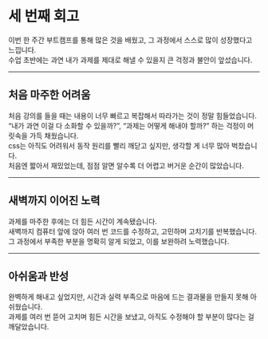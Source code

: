 # 세 번째 회고

이번 한 주간 부트캠프를 통해 많은 것을 배웠고, 그 과정에서 스스로 많이 성장했다고 느낍니다.  
수업 초반에는 과연 내가 과제를 제대로 해낼 수 있을지 큰 걱정과 불안이 앞섰습니다.

---

## 처음 마주한 어려움

처음 강의를 들을 때는 내용이 너무 빠르고 복잡해서 따라가는 것이 정말 힘들었습니다.  
“내가 과연 이걸 다 소화할 수 있을까?”, “과제는 어떻게 해내야 할까?” 하는 걱정이 머릿속을 가득 채웠습니다.  
css는 아직도 어려워서 동작 원리를 빨리 깨닫고 싶지만, 생각할 게 너무 많아 벅찼습니다.  
처음엔 짧아서 재밌었는데, 점점 알면 알수록 더 어렵고 버거운 순간이 많았습니다.

---

## 새벽까지 이어진 노력

과제를 마주한 후에는 더 힘든 시간이 계속됐습니다.  
새벽까지 컴퓨터 앞에 앉아 여러 번 코드를 수정하고, 고민하며 고치기를 반복했습니다.  
그 과정에서 부족한 부분을 명확히 알게 되었고, 이를 보완하려 노력했습니다.

---

## 아쉬움과 반성

완벽하게 해내고 싶었지만, 시간과 실력 부족으로 마음에 드는 결과물을 만들지 못해 아쉬웠습니다.  
과제를 여러 번 뜯어 고치며 힘든 시간을 보냈고, 아직도 수정해야 할 부분이 많다는 걸 깨달았습니다.
